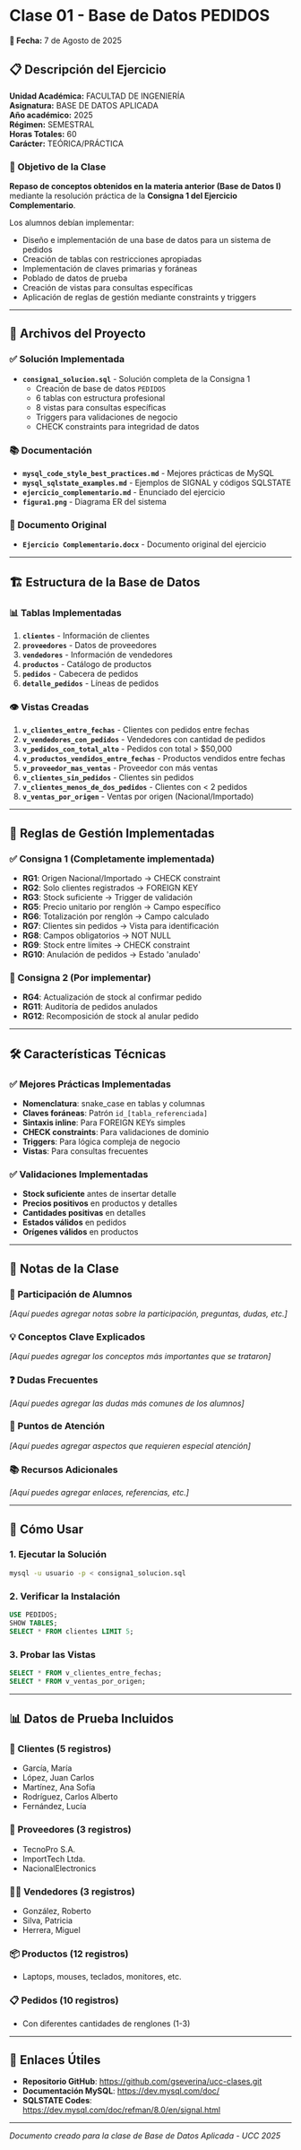 # Clase 01 - Base de Datos PEDIDOS

**📅 Fecha:** 7 de Agosto de 2025

## 📋 Descripción del Ejercicio

**Unidad Académica:** FACULTAD DE INGENIERÍA  
**Asignatura:** BASE DE DATOS APLICADA  
**Año académico:** 2025  
**Régimen:** SEMESTRAL  
**Horas Totales:** 60  
**Carácter:** TEÓRICA/PRÁCTICA  

### 🎯 Objetivo de la Clase
**Repaso de conceptos obtenidos en la materia anterior (Base de Datos I)** mediante la resolución práctica de la **Consigna 1 del Ejercicio Complementario**.

Los alumnos debían implementar:
- Diseño e implementación de una base de datos para un sistema de pedidos
- Creación de tablas con restricciones apropiadas
- Implementación de claves primarias y foráneas
- Poblado de datos de prueba
- Creación de vistas para consultas específicas
- Aplicación de reglas de gestión mediante constraints y triggers

---

## 📁 Archivos del Proyecto

### ✅ Solución Implementada
- **`consigna1_solucion.sql`** - Solución completa de la Consigna 1
  - Creación de base de datos `PEDIDOS`
  - 6 tablas con estructura profesional
  - 8 vistas para consultas específicas
  - Triggers para validaciones de negocio
  - CHECK constraints para integridad de datos

### 📚 Documentación
- **`mysql_code_style_best_practices.md`** - Mejores prácticas de MySQL
- **`mysql_sqlstate_examples.md`** - Ejemplos de SIGNAL y códigos SQLSTATE
- **`ejercicio_complementario.md`** - Enunciado del ejercicio
- **`figura1.png`** - Diagrama ER del sistema

### 📄 Documento Original
- **`Ejercicio Complementario.docx`** - Documento original del ejercicio

---

## 🏗️ Estructura de la Base de Datos

### 📊 Tablas Implementadas
1. **`clientes`** - Información de clientes
2. **`proveedores`** - Datos de proveedores
3. **`vendedores`** - Información de vendedores
4. **`productos`** - Catálogo de productos
5. **`pedidos`** - Cabecera de pedidos
6. **`detalle_pedidos`** - Líneas de pedidos

### 👁️ Vistas Creadas
1. **`v_clientes_entre_fechas`** - Clientes con pedidos entre fechas
2. **`v_vendedores_con_pedidos`** - Vendedores con cantidad de pedidos
3. **`v_pedidos_con_total_alto`** - Pedidos con total > $50,000
4. **`v_productos_vendidos_entre_fechas`** - Productos vendidos entre fechas
5. **`v_proveedor_mas_ventas`** - Proveedor con más ventas
6. **`v_clientes_sin_pedidos`** - Clientes sin pedidos
7. **`v_clientes_menos_de_dos_pedidos`** - Clientes con < 2 pedidos
8. **`v_ventas_por_origen`** - Ventas por origen (Nacional/Importado)

---

## 🎯 Reglas de Gestión Implementadas

### ✅ Consigna 1 (Completamente implementada)
- **RG1**: Origen Nacional/Importado → CHECK constraint
- **RG2**: Solo clientes registrados → FOREIGN KEY
- **RG3**: Stock suficiente → Trigger de validación
- **RG5**: Precio unitario por renglón → Campo específico
- **RG6**: Totalización por renglón → Campo calculado
- **RG7**: Clientes sin pedidos → Vista para identificación
- **RG8**: Campos obligatorios → NOT NULL
- **RG9**: Stock entre límites → CHECK constraint
- **RG10**: Anulación de pedidos → Estado 'anulado'

### 🔄 Consigna 2 (Por implementar)
- **RG4**: Actualización de stock al confirmar pedido
- **RG11**: Auditoría de pedidos anulados
- **RG12**: Recomposición de stock al anular pedido

---

## 🛠️ Características Técnicas

### ✅ Mejores Prácticas Implementadas
- **Nomenclatura**: snake_case en tablas y columnas
- **Claves foráneas**: Patrón `id_[tabla_referenciada]`
- **Sintaxis inline**: Para FOREIGN KEYs simples
- **CHECK constraints**: Para validaciones de dominio
- **Triggers**: Para lógica compleja de negocio
- **Vistas**: Para consultas frecuentes

### ✅ Validaciones Implementadas
- **Stock suficiente** antes de insertar detalle
- **Precios positivos** en productos y detalles
- **Cantidades positivas** en detalles
- **Estados válidos** en pedidos
- **Orígenes válidos** en productos

---

## 📝 Notas de la Clase

### 👥 Participación de Alumnos
*[Aquí puedes agregar notas sobre la participación, preguntas, dudas, etc.]*

### 💡 Conceptos Clave Explicados
*[Aquí puedes agregar los conceptos más importantes que se trataron]*

### ❓ Dudas Frecuentes
*[Aquí puedes agregar las dudas más comunes de los alumnos]*

### 🎯 Puntos de Atención
*[Aquí puedes agregar aspectos que requieren especial atención]*

### 📚 Recursos Adicionales
*[Aquí puedes agregar enlaces, referencias, etc.]*

---

## 🚀 Cómo Usar

### 1. Ejecutar la Solución
```bash
mysql -u usuario -p < consigna1_solucion.sql
```

### 2. Verificar la Instalación
```sql
USE PEDIDOS;
SHOW TABLES;
SELECT * FROM clientes LIMIT 5;
```

### 3. Probar las Vistas
```sql
SELECT * FROM v_clientes_entre_fechas;
SELECT * FROM v_ventas_por_origen;
```

---

## 📊 Datos de Prueba Incluidos

### 👥 Clientes (5 registros)
- García, María
- López, Juan Carlos
- Martínez, Ana Sofía
- Rodríguez, Carlos Alberto
- Fernández, Lucía

### 🏢 Proveedores (3 registros)
- TecnoPro S.A.
- ImportTech Ltda.
- NacionalElectronics

### 👨‍💼 Vendedores (3 registros)
- González, Roberto
- Silva, Patricia
- Herrera, Miguel

### 📦 Productos (12 registros)
- Laptops, mouses, teclados, monitores, etc.

### 📋 Pedidos (10 registros)
- Con diferentes cantidades de renglones (1-3)

---

## 🔗 Enlaces Útiles

- **Repositorio GitHub**: https://github.com/gseverina/ucc-clases.git
- **Documentación MySQL**: https://dev.mysql.com/doc/
- **SQLSTATE Codes**: https://dev.mysql.com/doc/refman/8.0/en/signal.html

---

*Documento creado para la clase de Base de Datos Aplicada - UCC 2025*
